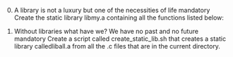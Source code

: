 0. A library is not a luxury but one of the necessities of life mandatory
Create the static library libmy.a containing all the functions listed below:

1. Without libraries what have we? We have no past and no future mandatory
Create a script called create_static_lib.sh that creates a static library calledliball.a from all the .c files that are in the current directory.
